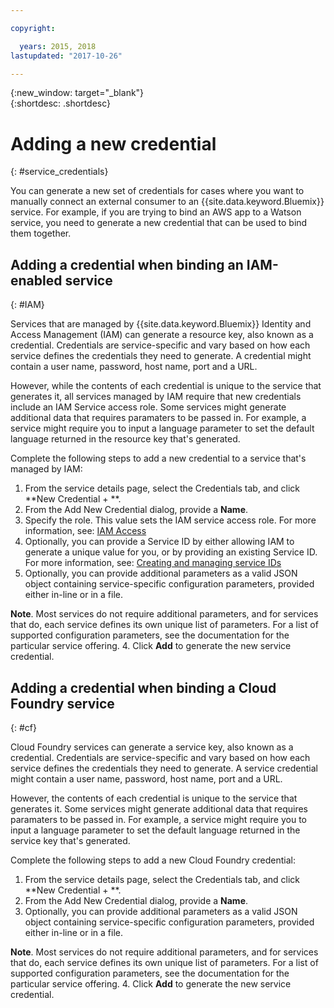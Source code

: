 ```yaml
---

copyright:

  years: 2015, 2018
lastupdated: "2017-10-26"

---
```


{:new_window: target="_blank"}  
{:shortdesc: .shortdesc}


# Adding a new credential
{: #service_credentials}

You can generate a new set of credentials for cases where you want to manually connect an external consumer to an {{site.data.keyword.Bluemix}} service. For example, if you are trying to bind an AWS app to a Watson service, you need to generate a new credential that can be used to bind them together.

## Adding a credential when binding an IAM-enabled service
{: #IAM}

Services that are managed by {{site.data.keyword.Bluemix}} Identity and Access Management (IAM) can generate a resource key, also known as a credential. Credentials are service-specific and vary based on how each service defines the credentials they need to generate. A credential might contain a user name, password, host name, port and a URL. 

However, while the contents of each credential is unique to the service that generates it, all services managed by IAM require that new credentials include an IAM Service access role. Some services might generate additional data that requires paramaters to be passed in. For example, a service might require you to input a language parameter to set the default language returned in the resource key that's generated. 

Complete the following steps to add a new credential to a service that's managed by IAM:

1. From the service details page, select the Credentials tab, and click **New Credential + **.
2. From the Add New Credential dialog, provide a **Name**.
3. Specify the role. This value sets the IAM service access role. For more information, see: [IAM Access](/docs/iam/users_roles.html#userroles)
4. Optionally, you can provide a Service ID by either allowing IAM to generate a unique value for you, or by providing an existing Service ID. For more information, see: [Creating and managing service IDs](https://console.stage1.bluemix.net/docs/iam/serviceid.html#serviceids)
3. Optionally, you can provide additional parameters as a valid JSON object containing service-specific configuration parameters, provided either in-line or in a file.

  **Note**. Most services do not require additional parameters, and for services that do, each service defines its own unique list of parameters. For a list of supported configuration parameters, see the documentation for the particular service offering.
4. Click **Add** to generate the new service credential.

## Adding a credential when binding a Cloud Foundry service
{: #cf}

Cloud Foundry services can generate a service key, also known as a credential. Credentials are service-specific and vary based on how each service defines the credentials they need to generate. A service credential might contain a user name, password, host name, port and a URL. 

However, the contents of each credential is unique to the service that generates it. Some services might generate additional data that requires paramaters to be passed in. For example, a service might require you to input a language parameter to set the default language returned in the service key that's generated. 

Complete the following steps to add a new Cloud Foundry credential:

1. From the service details page, select the Credentials tab, and click **New Credential + **.
2. From the Add New Credential dialog, provide a **Name**.
3. Optionally, you can provide additional parameters as a valid JSON object containing service-specific configuration parameters, provided either in-line or in a file.

  **Note**. Most services do not require additional parameters, and for services that do, each service defines its own unique list of parameters. For a list of supported configuration parameters, see the documentation for the particular service offering.
4. Click **Add** to generate the new service credential.

